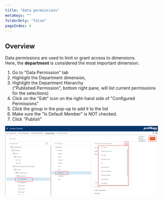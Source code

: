 ```yaml
---
title: "Data permissions"
metaKeys: ""
folderOnly: "false"
pageIndex: 4
---
```

## Overview

Data permissions are used to limit or grant access to dimensions.<br/>
Here, the **department** is considered the most important dimension. <br/>

1. Go to "Data Permission" tab
2. Highlight the Department dimension,
3. Highlight the Department Hierarchy<br/>
("Published Permission", bottom right pane, will list current permissions for the selections)
4. Click on the "Edit" icon on the right-hand side of "Configured Permissions"
5. Click the group in the pop-up to add it to the list
6. Make sure the "Is Default Member" is NOT checked.
7. Click "Publish"

![](Img/DataPermisions.png)
